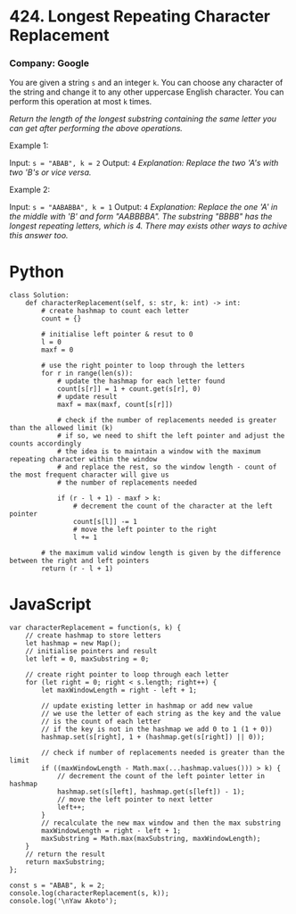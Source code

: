 # 424. Longest Repeating Character Replacement
### Company: Google

You are given a string `s` and an integer `k`. You can choose any character of the string and change it to any other uppercase English character. You can perform this operation at most `k` times.

*Return the length of the longest substring containing the same letter you can get after performing the above operations.*

 

Example 1:

Input: `s = "ABAB", k = 2`
Output: `4`
*Explanation: Replace the two 'A's with two 'B's or vice versa.*

Example 2:

Input: `s = "AABABBA", k = 1`
Output: `4`
*Explanation: Replace the one 'A' in the middle with 'B' and form "AABBBBA".*
*The substring "BBBB" has the longest repeating letters, which is 4.*
*There may exists other ways to achive this answer too.*

# Python
```
class Solution:
    def characterReplacement(self, s: str, k: int) -> int:
        # create hashmap to count each letter
        count = {}
        
        # initialise left pointer & resut to 0
        l = 0
        maxf = 0

        # use the right pointer to loop through the letters
        for r in range(len(s)):
            # update the hashmap for each letter found
            count[s[r]] = 1 + count.get(s[r], 0)
            # update result
            maxf = max(maxf, count[s[r]])

            # check if the number of replacements needed is greater than the allowed limit (k)
            # if so, we need to shift the left pointer and adjust the counts accordingly
            # the idea is to maintain a window with the maximum repeating character within the window
            # and replace the rest, so the window length - count of the most frequent character will give us
            # the number of replacements needed

            if (r - l + 1) - maxf > k:
                # decrement the count of the character at the left pointer
                count[s[l]] -= 1
                # move the left pointer to the right
                l += 1

        # the maximum valid window length is given by the difference between the right and left pointers
        return (r - l + 1)
```

# JavaScript
```
var characterReplacement = function(s, k) {
    // create hashmap to store letters
    let hashmap = new Map();
    // initialise pointers and result
    let left = 0, maxSubstring = 0;
    
    // create right pointer to loop through each letter
    for (let right = 0; right < s.length; right++) {
        let maxWindowLength = right - left + 1;
        
        // update existing letter in hashmap or add new value
        // we use the letter of each string as the key and the value
        // is the count of each letter
        // if the key is not in the hashmap we add 0 to 1 (1 + 0))
        hashmap.set(s[right], 1 + (hashmap.get(s[right]) || 0));
        
        // check if number of replacements needed is greater than the limit
        if ((maxWindowLength - Math.max(...hashmap.values())) > k) {
            // decrement the count of the left pointer letter in hashmap
            hashmap.set(s[left], hashmap.get(s[left]) - 1);
            // move the left pointer to next letter
            left++;
        }
        // recalculate the new max window and then the max substring 
        maxWindowLength = right - left + 1;
        maxSubstring = Math.max(maxSubstring, maxWindowLength);
    }
    // return the result
    return maxSubstring;
};

const s = "ABAB", k = 2;
console.log(characterReplacement(s, k));
console.log('\nYaw Akoto');
```